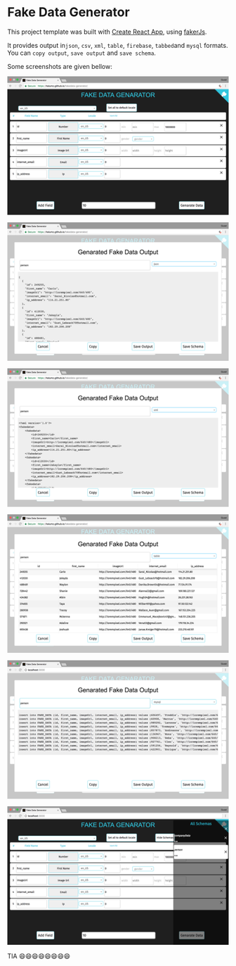 # Fake Data Generator

This project template was built with [Create React App](https://github.com/facebookincubator/create-react-app), using [fakerJs](http://marak.github.io/faker.js).


It provides output in`json`, `csv`, `xml`, `table`, `firebase`, `tabbed`and `mysql` formats. You can `copy output`, `save output` and  `save schema`.

Some screenshots are given bellow:

![Alt text](/screenshots/screenshot_1.png?raw=true "")

![Alt text](/screenshots/screenshot_2.png?raw=true "")

![Alt text](/screenshots/screenshot_3.png?raw=true "")

![Alt text](/screenshots/screenshot_4.png?raw=true "")

![Alt text](/screenshots/screenshot_5.png?raw=true "")

![Alt text](/screenshots/screenshot_6.png?raw=true "")

TIA
😄😄😄😄😄😄😄😄

